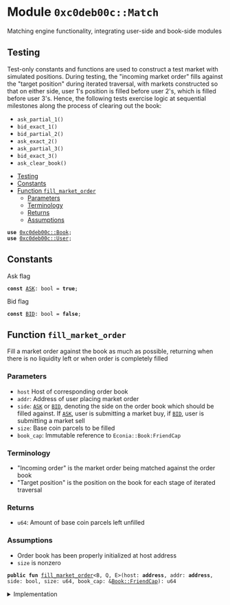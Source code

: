 
<a name="0xc0deb00c_Match"></a>

# Module `0xc0deb00c::Match`

Matching engine functionality, integrating user-side and book-side
modules


<a name="@Testing_0"></a>

## Testing


Test-only constants and functions are used to construct a test
market with simulated positions. During testing, the "incoming
market order" fills against the "target position" during iterated
traversal, with markets constructed so that on either side, user 1's
position is filled before user 2's, which is filled before user 3's.
Hence, the following tests exercise logic at sequential milestones
along the process of clearing out the book:
* <code>ask_partial_1()</code>
* <code>bid_exact_1()</code>
* <code>bid_partial_2()</code>
* <code>ask_exact_2()</code>
* <code>ask_partial_3()</code>
* <code>bid_exact_3()</code>
* <code>ask_clear_book()</code>


-  [Testing](#@Testing_0)
-  [Constants](#@Constants_1)
-  [Function `fill_market_order`](#0xc0deb00c_Match_fill_market_order)
    -  [Parameters](#@Parameters_2)
    -  [Terminology](#@Terminology_3)
    -  [Returns](#@Returns_4)
    -  [Assumptions](#@Assumptions_5)


<pre><code><b>use</b> <a href="Book.md#0xc0deb00c_Book">0xc0deb00c::Book</a>;
<b>use</b> <a href="User.md#0xc0deb00c_User">0xc0deb00c::User</a>;
</code></pre>



<a name="@Constants_1"></a>

## Constants


<a name="0xc0deb00c_Match_ASK"></a>

Ask flag


<pre><code><b>const</b> <a href="Match.md#0xc0deb00c_Match_ASK">ASK</a>: bool = <b>true</b>;
</code></pre>



<a name="0xc0deb00c_Match_BID"></a>

Bid flag


<pre><code><b>const</b> <a href="Match.md#0xc0deb00c_Match_BID">BID</a>: bool = <b>false</b>;
</code></pre>



<a name="0xc0deb00c_Match_fill_market_order"></a>

## Function `fill_market_order`

Fill a market order against the book as much as possible,
returning when there is no liquidity left or when order is
completely filled


<a name="@Parameters_2"></a>

### Parameters

* <code>host</code> Host of corresponding order book
* <code>addr</code>: Address of user placing market order
* <code>side</code>: <code><a href="Match.md#0xc0deb00c_Match_ASK">ASK</a></code> or <code><a href="Match.md#0xc0deb00c_Match_BID">BID</a></code>, denoting the side on the order book
which should be filled against. If <code><a href="Match.md#0xc0deb00c_Match_ASK">ASK</a></code>, user is submitting
a market buy, if <code><a href="Match.md#0xc0deb00c_Match_BID">BID</a></code>, user is submitting a market sell
* <code>size</code>: Base coin parcels to be filled
* <code>book_cap</code>: Immutable reference to <code>Econia::Book:FriendCap</code>


<a name="@Terminology_3"></a>

### Terminology

* "Incoming order" is the market order being matched against
the order book
* "Target position" is the position on the book for each stage
of iterated traversal


<a name="@Returns_4"></a>

### Returns

* <code>u64</code>: Amount of base coin parcels left unfilled


<a name="@Assumptions_5"></a>

### Assumptions

* Order book has been properly initialized at host address
* <code>size</code> is nonzero


<pre><code><b>public</b> <b>fun</b> <a href="Match.md#0xc0deb00c_Match_fill_market_order">fill_market_order</a>&lt;B, Q, E&gt;(host: <b>address</b>, addr: <b>address</b>, side: bool, size: u64, book_cap: &<a href="Book.md#0xc0deb00c_Book_FriendCap">Book::FriendCap</a>): u64
</code></pre>



<details>
<summary>Implementation</summary>


<pre><code><b>public</b> <b>fun</b> <a href="Match.md#0xc0deb00c_Match_fill_market_order">fill_market_order</a>&lt;B, Q, E&gt;(
    host: <b>address</b>,
    addr: <b>address</b>,
    side: bool,
    size: u64,
    book_cap: &BookCap
): u64 {
    // Get number of positions on corresponding order book side
    <b>let</b> n_positions = <b>if</b> (side == <a href="Match.md#0xc0deb00c_Match_ASK">ASK</a>) n_asks&lt;B, Q, E&gt;(host, book_cap)
        <b>else</b> n_bids&lt;B, Q, E&gt;(host, book_cap);
    // Get scale factor of corresponding order book
    <b>let</b> scale_factor = scale_factor&lt;B, Q, E&gt;(host, book_cap);
    // Return full order size <b>if</b> no positions on book
    <b>if</b> (n_positions == 0) <b>return</b> size;
    // Initialize traversal, storing <a href="ID.md#0xc0deb00c_ID">ID</a> of target position, <b>address</b>
    // of user holding it, the parent field of corresponding tree
    // node, child index of corresponding node, amount filled, and
    // <b>if</b> an exact match between incoming order and target position
    <b>let</b> (target_id, target_addr, target_p_f, target_c_i, filled, exact) =
        init_traverse_fill&lt;B, Q, E&gt;(host, addr, side, size, book_cap);
    <b>loop</b> { // Begin traversal <b>loop</b>
        size = size - filled; // Decrement size left <b>to</b> match
        // Determine <b>if</b> target position completely filled
        <b>let</b> complete = (exact || size &gt; 0);
        // Route funds between conterparties, <b>update</b> open orders
        process_fill&lt;B, Q, E&gt;(target_addr, addr, side, target_id, filled,
                              scale_factor, complete);
        // If incoming order unfilled and can traverse
        <b>if</b> (size &gt; 0 && n_positions &gt; 1) {
            // Traverse pop fill <b>to</b> next position
            (target_id, target_addr, target_p_f, target_c_i, filled, exact)
                = traverse_pop_fill&lt;B, Q, E&gt;(
                    host, addr, side, size, n_positions, target_id,
                    target_p_f, target_c_i, book_cap);
            // Decrement count of positions on book for given side
            n_positions = n_positions - 1;
        } <b>else</b> { // If should not <b>continue</b> iterated traverse fill
            // Determine <b>if</b> a partial target fill was made
            <b>let</b> partial_target_fill = (size == 0 && !exact);
            // If anything other than a partial target fill made
            <b>if</b> (!partial_target_fill) {
                // Cancel target position
                cancel_position&lt;B, Q, E&gt;(host, side, target_id, book_cap);
            };
            // Refresh the max bid/<b>min</b> ask <a href="ID.md#0xc0deb00c_ID">ID</a> for the order book
            refresh_extreme_order_id&lt;B, Q, E&gt;(host, side, book_cap);
            <b>break</b> // Break out of iterated traversal <b>loop</b>
        };
    };
    size // Return unfilled size on market order
}
</code></pre>



</details>
